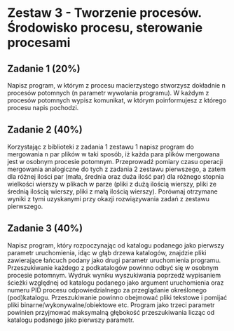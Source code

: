 # Zestaw 3 - Tworzenie procesów. Środowisko procesu, sterowanie procesami

## Zadanie 1 (20%)
Napisz program, w którym z procesu macierzystego stworzysz dokładnie n procesów potomnych (n parametr wywołania programu). W każdym z procesów potomnych wypisz komunikat, w którym poinformujesz z którego procesu napis pochodzi.

## Zadanie 2 (40%)
Korzystając z biblioteki z zadania 1 zestawu 1 napisz program do mergowania n par plików  w taki sposób, iż każda para plików mergowana jest w osobnym procesie potomnym. Przeprowadź pomiary czasu operacji mergowania analogiczne do tych z zadania 2 zestawu pierwszego, a zatem  dla różnej ilości par (mała, średnia oraz duża ilość par) dla różnego stopnia wielkości wierszy w plikach w parze (pliki z dużą ilością wierszy, pliki ze średnią ilością wierszy, pliki z małą ilością wierszy). Porównaj otrzymane wyniki z tymi uzyskanymi przy okazji rozwiązywania zadań z zestawu pierwszego.

## Zadanie 3 (40%)
Napisz program, który rozpoczynając od katalogu podanego jako pierwszy parametr uruchomienia, idąc w głąb drzewa katalogów, znajdzie pliki zawierające łańcuch podany jako drugi parametr uruchomienia programu. Przeszukiwanie każdego z podkatalogów powinno odbyć się w osobnym procesie potomnym. Wydruk wyniku wyszukiwania poprzedź wypisaniem ścieżki względnej od katalogu podanego jako argument uruchomienia oraz numeru PID procesu odpowiedzialnego za przeglądanie określonego (pod)katalogu. Przeszukiwanie powinno obejmować pliki tekstowe i pomijać pliki binarne/wykonywalne/obiektowe etc. Program jako trzeci parametr powinien przyjmować maksymalną głębokość przeszukiwania licząc od katalogu podanego jako pierwszy parametr.